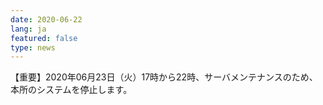 ```yaml
---
date: 2020-06-22
lang: ja
featured: false
type: news
---
```

【重要】2020年06月23日（火）17時から22時、サーバメンテナンスのため、本所のシステムを停止します。
